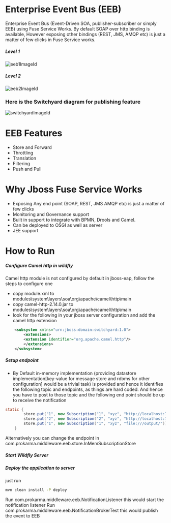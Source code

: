 # Enterprise Event Bus (EEB)
Enterprise Event Bus (Event-Driven SOA, publisher-subscriber or simply EEB) using Fuse Service Works. By default SOAP over http binding is available, However exposing other bindings (REST, JMS, AMQP etc) is just a matter of few clicks in Fuse Service works.
##### Level 1
![eeb1ImageId]
##### Level 2
![eeb2ImageId]
### Here is the Switchyard diagram for publishing feature
![switchyardImageId]

# EEB Features
* Store and Forward
* Throttling
* Translation
* Filtering
* Push and Pull


# Why Jboss Fuse Service Works
* Exposing Any end point (SOAP, REST, JMS AMQP etc) is just a matter of few clicks
* Monitoring and Governance support
* Built in support to integrate with BPMN, Drools and Camel.
* Can be deployed to OSGI as well as server
* JEE support

# How to Run
##### Configure Camel http in wildfly
Camel http module is not configured by default in jboss-eap, follow the steps to configure one
* copy module.xml to modules\system\layers\soa\org\apache\camel\http\main
* copy camel-http-2.14.0.jar to modules\system\layers\soa\org\apache\camel\http\main
* look for the following in your jboss server configuration and add the camel http extension 

```xml
	<subsystem xmlns="urn:jboss:domain:switchyard:1.0">
		<extensions>
		<extension identifier="org.apache.camel.http"/>
		</extensions>
	</subsystem>
```
##### Setup endpoint
* By Default in-memory implementation (providing datastore implementation[key-value for message store and rdbms for other configuration] would be a trivial task) is provided and hence it identifies the following topic and endpoints, as things are hard coded. And hence you have to post to those topic and the following end point should be up to receive the notification

```java
static {
		store.put("1", new Subscription("1", "xyz", "http://localhost:7077/notification"));
		store.put("2", new Subscription("2", "xyz", "http://localhost:7077/notification"));
		store.put("1", new Subscription("1", "xyz", "file:///output/"));
	}
```
Alternatively you can change the endpoint in com.prokarma.middleware.eeb.store.InMemSubscriptionStore
##### Start Wildfly Server

##### Deploy the application to server
just run 
```bash
mvn clean install -P deploy
```
Run com.prokarma.middleware.eeb.NotificationListener this would start the notification listener
Run com.prokarma.middleware.eeb.NotificationBrokerTest this would publish the event to EEB


[eeb1ImageId]: http://s15.postimg.org/n4tdptvi3/eeb_level1.png  "EEB Level 1 Diagram"
[eeb2ImageId]: http://s24.postimg.org/tkl5wn11x/eeb_level2.png  "EEB Level 2 Diagram"
[switchyardImageId]: http://s9.postimg.org/o8gmo9b5b/switchyard.png  "Switchyard Component Diagram"

